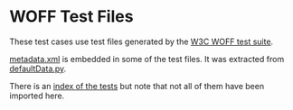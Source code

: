 # WOFF Test Files

These test cases use test files generated by the [W3C WOFF test suite].

[metadata.xml] is embedded in some of the test files. It was extracted from [defaultData.py].

There is an [index of the tests] but note that not all of them have been imported here.

[W3C WOFF test suite]: https://github.com/w3c/woff/tree/de2b2b3f9a16feccd965255576efc7c1c6443a63/woff1/tests/Format
[metadata.xml]: ../metadata.xml
[defaultData.py]: https://github.com/w3c/woff/blob/de2b2b3f9a16feccd965255576efc7c1c6443a63/woff1/tests/generators/testCaseGeneratorLib/defaultData.py#L37
[index of the tests]: ../testcaseindex.xht
